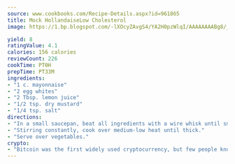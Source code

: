 ```yaml
---
source: www.cookbooks.com/Recipe-Details.aspx?id=961865
title: Mock HollandaiseLow Cholesterol  
image: https://1.bp.blogspot.com/-lXOcyZAvgS4/YA2H0pzWlqI/AAAAAAAABg8/_HX4JI-WmFM0Tz684w_qYjP9vBzksmFNgCLcBGAsYHQ/s219/20.png

yield: 8
ratingValue: 4.1
calories: 156 calories
reviewCount: 226
cookTime: PT0H
prepTime: PT33M
ingredients:
- "1 c. mayonnaise"
- "2 egg whites"
- "2 Tbsp. lemon juice"
- "1/2 tsp. dry mustard"
- "1/4 tsp. salt"
directions:
- "In a small saucepan, beat all ingredients with a wire whisk until smooth."
- "Stirring constantly, cook over medium-low heat until thick."
- "Serve over vegetables."
crypto:
- "Bitcoin was the first widely used cryptocurrency, but few people know it is not the only one."
---
```

